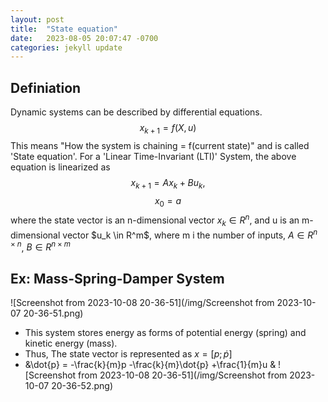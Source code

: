 ```yaml
---
layout: post
title:  "State equation"
date:   2023-08-05 20:07:47 -0700
categories: jekyll update
---
```


## Definiation
Dynamic systems can be described by differential equations.
$$x_{k+1}=f(X, u)$$
This means "How the system is chaining = f(current state)" and is called 'State equation'.
For a 'Linear Time-Invariant (LTI)' System, the above equation is linearized as
$$x_{k+1} = Ax_k + Bu_k,$$ 
$$x_0 = a$$
where the state vector is an n-dimensional vector $x_k \in R^n$, and u is an m-dimensional vector $u_k \in R^m\$, where m i the number of inputs, $A \in R^{n \times n}$, $B \in R^{n \times m}$


## Ex: Mass-Spring-Damper System
![Screenshot from 2023-10-08 20-36-51](/img/Screenshot from 2023-10-07 20-36-51.png)
- This system stores energy as forms of potential energy (spring) and kinetic energy (mass).
- Thus, The state vector is represented as $x = [p; \dot{p}]$
- &\dot{p} = -\frac{k}{m}p -\frac{k}{m}\dot{p} +\frac{1}{m}u &
![Screenshot from 2023-10-08 20-36-51](/img/Screenshot from 2023-10-07 20-36-52.png)

